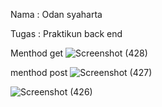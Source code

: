 Nama : Odan syaharta

Tugas : Praktikun back end

Menthod get
![Screenshot (428)](https://github.com/odansyyy/perpus-json/assets/145110140/7bfc91aa-1c52-4116-bf91-3d90dfc1f1a3)


menthod post
![Screenshot (427)](https://github.com/odansyyy/perpus-json/assets/145110140/c012ff2f-84fa-451c-96c3-9d26ac31ce53)




![Screenshot (426)](https://github.com/odansyyy/perpus-json/assets/145110140/3383a92c-233f-4ca0-a9d3-8c7814456314)
